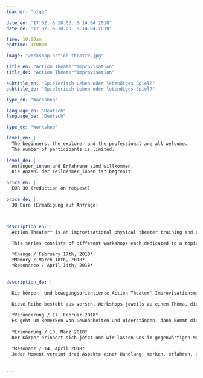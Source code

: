 ```yaml
---
teacher: "özge"

date_en: "17.02. & 18.03. & 14.04.2018"
date_de: "17.02. & 18.03. & 14.04.2018"

time: 10:00am
endtime: 1:00pm

image: "workshop-action-theatre.jpg"

title_en: "Action Theater™Improvisation"
title_de: "Action Theater™Improvisation"

subtitle_en: "Spielerisch Leben oder lebendiges Spiel?"
subtitle_de: "Spielerisch Leben oder lebendiges Spiel?"

type_en: "Workshop"

language_en: "Deutsch"
language_de: "Deutsch"

type_de: "Workshop"

level_en: |
  The beginners, the explorer and the professional are all welcome.    
  The number of participants is limited.
  
level_de: |
  Anfänger_innen und Erfahrene sind willkommen.      
  Die Anzahl der Teilnehmer_innen ist begrenzt.

price_en: |
  EUR 30 (reduction on request)
  
price_de: |
  30 Euro (Ermäßigung auf Anfrage)



description_en: |
  Action Theater™ is an improvisational physical theater training and performance method. It addresses perception, awareness and the process of change. It integrates body and mind and promotes spontaneous and conscious expression. We follow the changing contents of our inner and outer awareness and respond to it through movement, vocalization, and speech. Fundamental to the practice of Action Theater™  to achieve more presence on stage and in life.  
  
  This series consists of different workshops each dedicated to a topic.   

  *Change / February 17th, 2018*  
  *Memory / March 18th, 2018*  
  *Resonance / April 14th, 2018*  

  
description_de: |

  Die körper- und bewegungsorientierte Action Theater™ Improvisationsmethode arbeitet mit Wahrnehmung, Bewusstsein und dessen Veränderungsprozesse. Sie integriert Körper und Geist und fördert den spontanen und bewussten Ausdruck. Wir folgen den wechselnden Inhalten unserer inneren und äußeren Wahrnehmung und antworten auf sie durch körperliche, stimmliche und/oder sprachliche Handlungen (actions). Ein Ziel dieser Methode ist mehr Präsenz auf der Bühne und im Leben zu erreichen.  
  
  Diese Reihe besteht aus versch. Workshops jeweils zu einem Thema, die unabhängig voneinander besucht werden können. 

  *Veränderung / 17. Februar 2018*  
  Es geht um Bemerken von Gewohnheiten und Widerständen, dann kommt die Veränderung des Selbst und der Handlung abrupt oder almählich.  
  
  *Erinnerung / 18. März 2018*  
  Der Körper erinnert sich jetzt und wir lassen uns im gegenwärtigen Moment von Vergangenheit (Biographie) und Zukunft (Vision) inspirieren.  
  
  *Resonanz / 14. April 2018*  
  Jeder Moment vereint drei Aspekte einer Handlung: merken, erfahren, antworten. Als eine Maßnahme gegen Entfremdung bauen wir eine Antwortbeziehung auf.  
  
  
---
```




